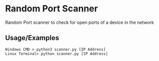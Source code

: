 
# Random Port Scanner

Random Port scanner to check for open ports of a device in the network

## Usage/Examples

```
Windows CMD > python3 scanner.py [IP Address]
Linux Terminal> python scanner.py [IP Address]